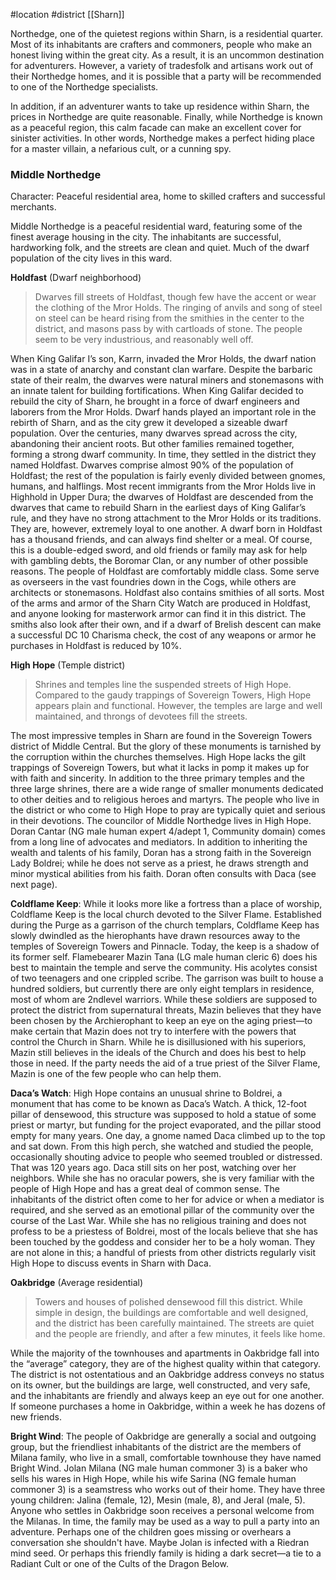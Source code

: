 #location #district [[Sharn]]

Northedge, one of the quietest regions within Sharn, is a residential quarter. Most of its inhabitants are crafters and commoners, people who make an honest living within the great city. As a result, it is an uncommon destination for adventurers. However, a variety of tradesfolk and artisans work out of their Northedge homes, and it is possible that a party will be recommended to one of the Northedge specialists.

In addition, if an adventurer wants to take up residence within Sharn, the prices in Northedge are quite reasonable. Finally, while Northedge is known as a peaceful region, this calm facade can make an excellent cover for sinister activities. In other words, Northedge makes a perfect hiding place for a master villain, a nefarious cult, or a cunning spy.

### **Middle Northedge**
Character: Peaceful residential area, home to skilled crafters and successful merchants.

Middle Northedge is a peaceful residential ward, featuring some of the finest average housing in the city. The inhabitants are successful, hardworking folk, and the streets are clean and quiet. Much of the dwarf population of the city lives in this ward.

**Holdfast** (Dwarf neighborhood)

> Dwarves fill streets of Holdfast, though few have the accent or wear the clothing of the Mror Holds. The ringing of anvils and song of steel on steel can be heard rising from the smithies in the center to the district, and masons pass by with cartloads of stone. The people seem to be very industrious, and reasonably well off.

When King Galifar I’s son, Karrn, invaded the Mror Holds, the dwarf nation was in a state of anarchy and constant clan warfare. Despite the barbaric state of their realm, the dwarves were natural miners and stonemasons with an innate talent for building fortifications. When King Galifar decided to rebuild the city of Sharn, he brought in a force of dwarf engineers and laborers from the Mror Holds. Dwarf hands played an important role in the rebirth of Sharn, and as the city grew it developed a sizeable dwarf population. Over the centuries, many dwarves spread across the city, abandoning their ancient roots. But other families remained together, forming a strong dwarf community. In time, they settled in the district they named Holdfast.
Dwarves comprise almost 90% of the population of Holdfast; the rest of the population is fairly evenly divided between gnomes, humans, and halflings. Most recent immigrants from the Mror Holds live in Highhold in Upper Dura; the dwarves of Holdfast are descended from the dwarves that came to rebuild Sharn in the earliest days of King Galifar’s rule, and they have no strong attachment to the Mror Holds or its traditions. They are, however, extremely loyal to one another. A dwarf born in Holdfast has a thousand friends, and can always find shelter or a meal. Of course, this is a double-edged sword, and old friends or family may ask for help with gambling debts, the Boromar Clan, or any number of other possible reasons.
The people of Holdfast are comfortably middle class. Some serve as overseers in the vast foundries down in the Cogs, while others are architects or stonemasons. Holdfast also contains smithies of all sorts. Most of the arms and armor of the Sharn City Watch are produced in Holdfast, and anyone looking for masterwork armor can find it in this district. The smiths also look after their own, and if a dwarf of Brelish descent can make a successful DC 10 Charisma check, the cost of any weapons or armor he purchases in Holdfast is reduced by 10%.

**High Hope** (Temple district)

> Shrines and temples line the suspended streets of High Hope. Compared to the gaudy trappings of Sovereign Towers, High Hope appears plain and functional. However, the temples are large and well maintained, and throngs of devotees fill the streets.
> 

The most impressive temples in Sharn are found in the Sovereign Towers district of Middle Central. But the glory of these monuments is tarnished by the corruption within the churches themselves. High Hope lacks the gilt trappings of Sovereign Towers, but what it lacks in pomp it makes up for with faith and sincerity. In addition to the three primary temples and the three large shrines, there are a wide range of smaller monuments dedicated to other deities and to religious heroes and martyrs. The people who live in the district or who come to High Hope to pray are typically quiet and serious in their devotions.
The councilor of Middle Northedge lives in High Hope. Doran Cantar (NG male human expert 4/adept 1, Community domain) comes from a long line of advocates and mediators. In addition to inheriting the wealth and talents of his family, Doran has a strong faith in the Sovereign Lady Boldrei; while he does not serve as a priest, he draws strength and minor mystical abilities from his faith. Doran often consults with Daca (see next page).

**Coldflame Keep**: While it looks more like a fortress than a place of worship, Coldflame Keep is the local church devoted to the Silver Flame. Established during the Purge as a garrison of the church templars, Coldflame Keep has slowly dwindled as the hierophants have drawn resources away to the temples of Sovereign Towers and Pinnacle. Today, the keep is a shadow of its former self. Flamebearer Mazin Tana (LG male human cleric 6) does his best to maintain the temple and serve the community. His acolytes consist of two teenagers and one crippled scribe. The garrison was built to house a hundred soldiers, but currently there are only eight templars in residence, most of whom are 2ndlevel warriors. While these soldiers are supposed to protect the district from supernatural threats, Mazin believes that they have been chosen by the Archierophant to keep an eye on the aging priest—to make certain that Mazin does not try to interfere with the powers that control the Church in Sharn. While he is disillusioned with his superiors, Mazin still believes in the ideals of the Church and does his best to help those in need. If the party needs the aid of a true priest of the Silver Flame, Mazin is one of the few people who can help them.

**Daca’s Watch**: High Hope contains an unusual shrine to Boldrei, a monument that has come to be known as Daca’s Watch. A thick, 12-foot pillar of densewood, this structure was supposed to hold a statue of some priest or martyr, but funding for the project evaporated, and the pillar stood empty for many years. One day, a gnome named Daca climbed up to the top and sat down. From this high perch, she watched and studied the people, occasionally shouting advice to people who seemed troubled or distressed.
That was 120 years ago. Daca still sits on her post, watching over her neighbors. While she has no oracular powers, she is very familiar with the people of High Hope and has a great deal of common sense. The inhabitants of the district often come to her for advice or when a mediator is required, and she served as an emotional pillar of the community over the course of the Last War.
While she has no religious training and does not profess to be a priestess of Boldrei, most of the locals believe that she has been touched by the goddess and consider her to be a holy woman. They are not alone in this; a handful of priests from other districts regularly visit High Hope to discuss events in Sharn with Daca.

**Oakbridge** (Average residential)

> Towers and houses of polished densewood fill this district. While simple in design, the buildings are comfortable and well designed, and the district has been carefully maintained. The streets are quiet and the people are friendly, and after a few minutes, it feels like home.
> 

While the majority of the townhouses and apartments in Oakbridge fall into the “average” category, they are of the highest quality within that category. The district is not ostentatious and an Oakbridge address conveys no status on its owner, but the buildings are large, well constructed, and very safe, and the inhabitants are friendly and always keep an eye out for one another. If someone purchases a home in Oakbridge, within a week he has dozens of new friends.

**Bright Wind**: The people of Oakbridge are generally a social and outgoing group, but the friendliest inhabitants of the district are the members of Milana family, who live in a small, comfortable townhouse they have named Bright Wind. Jolan Milana (NG male human commoner 3) is a baker who sells his wares in High Hope, while his wife Sarina (NG female human commoner 3) is a seamstress who works out of their home. They have three young children: Jalina (female, 12), Mesin (male, 8), and Jeral (male, 5). Anyone who settles in Oakbridge soon receives a personal welcome from the Milanas. In time, the family may be used as a way to pull a party into an adventure. Perhaps one of the children goes missing or overhears a conversation she shouldn't have. Maybe Jolan is infected with a Riedran mind seed. Or perhaps this friendly family is hiding a dark secret—a tie to a Radiant Cult or one of the Cults of the Dragon Below.